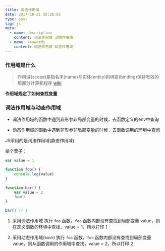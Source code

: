 ```yaml
---
title: 词法作用域
date: 2017-10-21 18:26:05
type: post
tag: js
meta:
  - name: description
    content: 词法作用域 动态作用域
  - name: keywords
    content: 词法作用域 动态作用域
---
```


### 作用域是什么
> 作用域(scope)是指名字(name)与实体(entity)的绑定(binding)保持有效的那部分计算机程序 [wiki](https://zh.wikipedia.org/wiki/%E4%BD%9C%E7%94%A8%E5%9F%9F)

**作用域规定了如何查找变量**

### 词法作用域与动态作用域

- 词法作用域的函数中遇到非形参非局部变量的时候，去函数定义的env中查询

- 动态作用域的函数中遇到非形参非局部变量的时候，去函数调用的环境中查询

JS采用的是词法作用域(静态作用域)

举个栗子：
```javascript
var value = 1

function foo() {
    console.log(value)
}

function bar() {
    var value = 2
    foo()
}

bar() // 1
```

1. 采用词法作用域
执行 `foo` 函数，`foo` 函数内部没有查找到局部变量 value，则在定义函数的环境中查找，value = 1，所以打印 1

2. 采用动态作用域(`bash`)
执行 `foo` 函数，`foo` 函数内部没有查找到局部变量 value，则从函数调用的作用域中查找，value = 2，所以打印 2